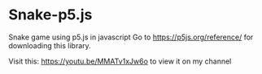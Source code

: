 # Snake-p5.js
Snake game using p5.js in javascript
Go to https://p5js.org/reference/ for downloading this library.

Visit this: https://youtu.be/MMATv1xJw6o to view it on my channel
